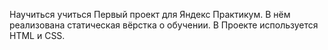 Научиться учиться
Первый проект для Яндекс Практикум. В нём реализована статическая вёрстка о обучении.
В Проекте используется HTML и CSS.